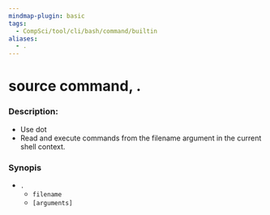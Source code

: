 ```yaml
---
mindmap-plugin: basic
tags:
  - CompSci/tool/cli/bash/command/builtin
aliases:
  - .
---
```

# source command, .
### Description:
- Use dot
- Read and execute commands from the filename argument in the current shell context. 
### Synopis
- `.`
	- `filename`
	- `[arguments]`
